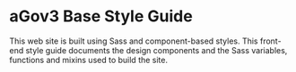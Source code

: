 # aGov3 Base Style Guide

This web site is built using Sass and component-based styles. This front-end style guide documents the design components and the Sass variables, functions and mixins used to build the site.
